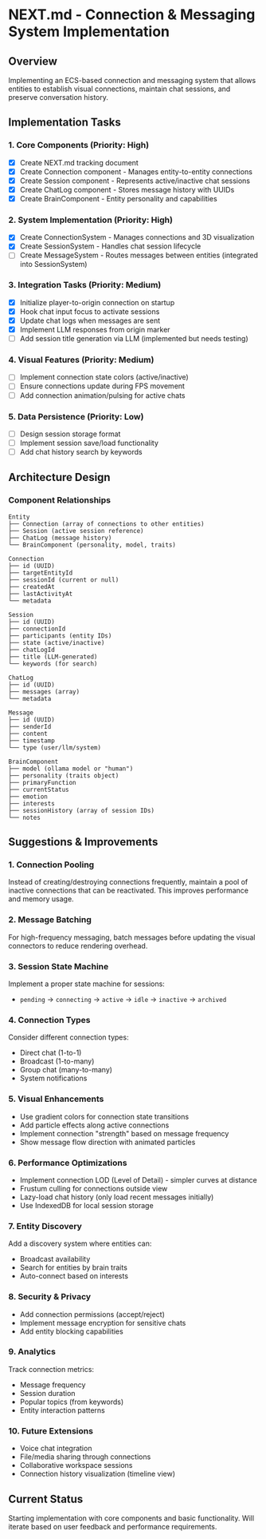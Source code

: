# NEXT.md - Connection & Messaging System Implementation

## Overview
Implementing an ECS-based connection and messaging system that allows entities to establish visual connections, maintain chat sessions, and preserve conversation history.

## Implementation Tasks

### 1. Core Components (Priority: High)
- [x] Create NEXT.md tracking document
- [x] Create Connection component - Manages entity-to-entity connections
- [x] Create Session component - Represents active/inactive chat sessions
- [x] Create ChatLog component - Stores message history with UUIDs
- [x] Create BrainComponent - Entity personality and capabilities

### 2. System Implementation (Priority: High)
- [x] Create ConnectionSystem - Manages connections and 3D visualization
- [x] Create SessionSystem - Handles chat session lifecycle
- [ ] Create MessageSystem - Routes messages between entities (integrated into SessionSystem)

### 3. Integration Tasks (Priority: Medium)
- [x] Initialize player-to-origin connection on startup
- [x] Hook chat input focus to activate sessions
- [x] Update chat logs when messages are sent
- [x] Implement LLM responses from origin marker
- [ ] Add session title generation via LLM (implemented but needs testing)

### 4. Visual Features (Priority: Medium)
- [ ] Implement connection state colors (active/inactive)
- [ ] Ensure connections update during FPS movement
- [ ] Add connection animation/pulsing for active chats

### 5. Data Persistence (Priority: Low)
- [ ] Design session storage format
- [ ] Implement session save/load functionality
- [ ] Add chat history search by keywords

## Architecture Design

### Component Relationships
```
Entity
├── Connection (array of connections to other entities)
├── Session (active session reference)
├── ChatLog (message history)
└── BrainComponent (personality, model, traits)

Connection
├── id (UUID)
├── targetEntityId
├── sessionId (current or null)
├── createdAt
├── lastActivityAt
└── metadata

Session
├── id (UUID)
├── connectionId
├── participants (entity IDs)
├── state (active/inactive)
├── chatLogId
├── title (LLM-generated)
└── keywords (for search)

ChatLog
├── id (UUID)
├── messages (array)
└── metadata

Message
├── id (UUID)
├── senderId
├── content
├── timestamp
└── type (user/llm/system)

BrainComponent
├── model (ollama model or "human")
├── personality (traits object)
├── primaryFunction
├── currentStatus
├── emotion
├── interests
├── sessionHistory (array of session IDs)
└── notes
```

## Suggestions & Improvements

### 1. Connection Pooling
Instead of creating/destroying connections frequently, maintain a pool of inactive connections that can be reactivated. This improves performance and memory usage.

### 2. Message Batching
For high-frequency messaging, batch messages before updating the visual connectors to reduce rendering overhead.

### 3. Session State Machine
Implement a proper state machine for sessions:
- `pending` → `connecting` → `active` → `idle` → `inactive` → `archived`

### 4. Connection Types
Consider different connection types:
- Direct chat (1-to-1)
- Broadcast (1-to-many)
- Group chat (many-to-many)
- System notifications

### 5. Visual Enhancements
- Use gradient colors for connection state transitions
- Add particle effects along active connections
- Implement connection "strength" based on message frequency
- Show message flow direction with animated particles

### 6. Performance Optimizations
- Implement connection LOD (Level of Detail) - simpler curves at distance
- Frustum culling for connections outside view
- Lazy-load chat history (only load recent messages initially)
- Use IndexedDB for local session storage

### 7. Entity Discovery
Add a discovery system where entities can:
- Broadcast availability
- Search for entities by brain traits
- Auto-connect based on interests

### 8. Security & Privacy
- Add connection permissions (accept/reject)
- Implement message encryption for sensitive chats
- Add entity blocking capabilities

### 9. Analytics
Track connection metrics:
- Message frequency
- Session duration
- Popular topics (from keywords)
- Entity interaction patterns

### 10. Future Extensions
- Voice chat integration
- File/media sharing through connections
- Collaborative workspace sessions
- Connection history visualization (timeline view)

## Current Status
Starting implementation with core components and basic functionality. Will iterate based on user feedback and performance requirements.